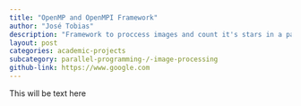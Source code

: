 ```yaml
---
title: "OpenMP and OpenMPI Framework"
author: "José Tobias"
description: "Framework to proccess images and count it's stars in a parallel computing platform"
layout: post
categories: academic-projects
subcategory: parallel-programming-/-image-processing
github-link: https://www.google.com
---
```


This will be text here